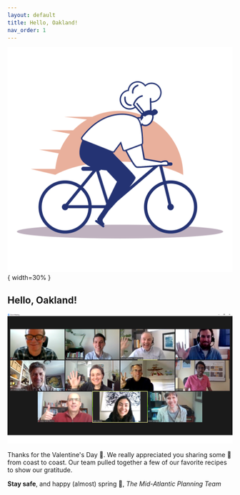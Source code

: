 ```yaml
---
layout: default
title: Hello, Oakland!
nav_order: 1
---
```

![Image](chef-delivery-logo-by-Vexels.png){ width=30% }
## Hello, Oakland!

![Image](Mid-Atlantic%20Planning%20Team.png)

Thanks for the Valentine's Day 💌. We really appreciated you sharing some 💓 from coast to coast. Our team pulled together a few of our favorite recipes to show our gratitude.

**Stay safe**, and happy \(almost) spring 🌱,
*The Mid-Atlantic Planning Team*

